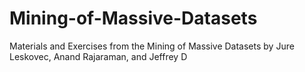 # Mining-of-Massive-Datasets
Materials and Exercises from the Mining of Massive Datasets by Jure Leskovec, Anand Rajaraman, and Jeffrey D
